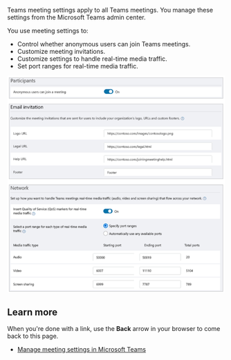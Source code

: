 Teams meeting settings apply to all Teams meetings. You manage these settings from the Microsoft Teams admin center.

You use meeting settings to:

- Control whether anonymous users can join Teams meetings.
- Customize meeting invitations.
- Customize settings to handle real-time media traffic.
- Set port ranges for real-time media traffic.

![Meeting settings](../media/meeting-settings.png)

## Learn more

When you're done with a link, use the **Back** arrow in your browser to come back to this page.

- [Manage meeting settings in Microsoft Teams](https://docs.microsoft.com/microsoftteams/meeting-settings-in-teams)
